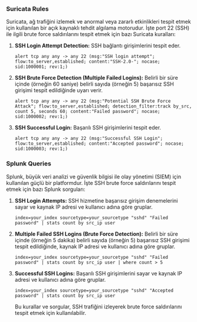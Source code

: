 ### Suricata Rules

Suricata, ağ trafiğini izlemek ve anormal veya zararlı etkinlikleri tespit etmek için kullanılan bir açık kaynaklı tehdit algılama motorudur. İşte port 22 (SSH) ile ilgili brute force saldırılarını tespit etmek için bazı Suricata kuralları:

1. **SSH Login Attempt Detection:** SSH bağlantı girişimlerini tespit eder.
   ```suricata
   alert tcp any any -> any 22 (msg:"SSH login attempt"; flow:to_server,established; content:"SSH-2.0-"; nocase; sid:1000001; rev:1;)
   ```

2. **SSH Brute Force Detection (Multiple Failed Logins):** Belirli bir süre içinde (örneğin 60 saniye) belirli sayıda (örneğin 5) başarısız SSH girişimi tespit edildiğinde uyarı verir.
   ```suricata
   alert tcp any any -> any 22 (msg:"Potential SSH Brute Force Attack"; flow:to_server,established; detection_filter:track by_src, count 5, seconds 60; content:"Failed password"; nocase; sid:1000002; rev:1;)
   ```

3. **SSH Successful Login:** Başarılı SSH girişimlerini tespit eder.

   ```suricata
   alert tcp any any -> any 22 (msg:"Successful SSH Login"; flow:to_server,established; content:"Accepted password"; nocase; sid:1000003; rev:1;)
   ```

### Splunk Queries

Splunk, büyük veri analizi ve güvenlik bilgisi ile olay yönetimi (SIEM) için kullanılan güçlü bir platformdur. İşte SSH brute force saldırılarını tespit etmek için bazı Splunk sorguları:

1. **SSH Login Attempts:** SSH hizmetine başarısız girişim denemelerini sayar ve kaynak IP adresi ve kullanıcı adına göre gruplar.
   ```splunk
   index=your_index sourcetype=your_sourcetype "sshd" "Failed password" | stats count by src_ip user
   ```

2. **Multiple Failed SSH Logins (Brute Force Detection):** Belirli bir süre içinde (örneğin 5 dakika) belirli sayıda (örneğin 5) başarısız SSH girişimi tespit edildiğinde, kaynak IP adresi ve kullanıcı adına göre gruplar.

   ```splunk
   index=your_index sourcetype=your_sourcetype "sshd" "Failed password" | stats count by src_ip user | where count > 5
   ```

3. **Successful SSH Logins:** Başarılı SSH girişimlerini sayar ve kaynak IP adresi ve kullanıcı adına göre gruplar.
   ```splunk
   index=your_index sourcetype=your_sourcetype "sshd" "Accepted password" | stats count by src_ip user
   ```
   Bu kurallar ve sorgular, SSH trafiğini izleyerek brute force saldırılarını tespit etmek için kullanılabilir.